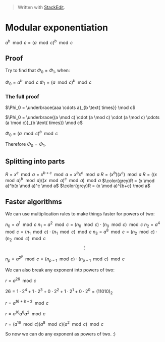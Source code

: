 > Written with [StackEdit](https://stackedit.io/).

# Modular exponentiation

$a^b \mod c = (a \mod c)^b \mod c$

## Proof

Try to find that $\Phi_0 = \Phi_1$, when:

$\Phi_0 = a^b \mod c$
$\Phi_1 = (a \mod c)^b \mod c$

### The full proof

$\Phi_0 = \underbrace{aaa \cdots a}_{b \text{ times}} \mod c$

$\Phi_0 = \underbrace{(a \mod c) \cdot (a \mod c) \cdot (a \mod c) \cdots (a \mod c)}_{b \text{ times}} \mod c$

$\Phi_0 = (a \mod c)^b \mod c$

Therefore $\Phi_0 = \Phi_1$.

## Splitting into parts

$R = x^e \mod a = x^{b+c} \mod a = x^bx^c \mod a$
$R = (x^b)(x^c) \mod a$
$R = ((x \mod a)^b \mod a)((x \mod a)^c \mod a) \mod a$
$\color{grey}R = (x \mod a)^b(x \mod a)^c \mod a$
$\color{grey}R = (x \mod a)^{b+c} \mod a$

## Faster algorithms

We can use multiplication rules to make things faster for powers of two:

$n_0 = a^{1} \mod c$
$n_1 = a^{2} \mod c = (n_0 \mod c) \cdot (n_0 \mod c) \mod c$
$n_2 = a^{4} \mod c = (n_1 \mod c) \cdot (n_1 \mod c) \mod c$
$n_3 = a^{8} \mod c = (n_2 \mod c) \cdot (n_2 \mod c) \mod c$
$$\vdots$$

$n_p = a^{2^{p}} \mod c = (n_{p-1} \mod c) \cdot (n_{p-1} \mod c) \mod c$

We can also break any exponent into powers of two:

$r = a^{26} \mod c$

$26 = 1 \cdot 2^4 + 1 \cdot 2^3 + 0 \cdot 2^2 + 1 \cdot 2^1 + 0 \cdot 2^0 = (11010)_2$

$r = a^{16+8+2} \mod c$

$r = a^{16}a^8a^2 \mod c$

$r = (a^{16} \mod c)(a^8 \mod c)(a^2 \mod c) \mod c$

So now we can do any exponent as powers of two. :)
